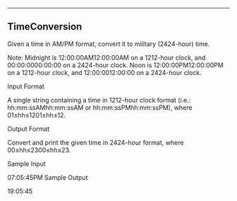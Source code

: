 ﻿-------------------------------------------------------------
TimeConversion
-------------------------------------------------------------

Given a time in AM/PM format, convert it to military (2424-hour) time.

Note: Midnight is 12:00:00AM12:00:00AM on a 1212-hour clock, and 00:00:0000:00:00 on a 2424-hour clock. 
Noon is 12:00:00PM12:00:00PM on a 1212-hour clock, and 12:00:0012:00:00 on a 2424-hour clock.

Input Format

A single string containing a time in 1212-hour clock format (i.e.: hh:mm:ssAMhh:mm:ssAM or hh:mm:ssPMhh:mm:ssPM), where 01≤hh≤1201≤hh≤12.

Output Format

Convert and print the given time in 2424-hour format, where 00≤hh≤2300≤hh≤23.

Sample Input

07:05:45PM
Sample Output

19:05:45
